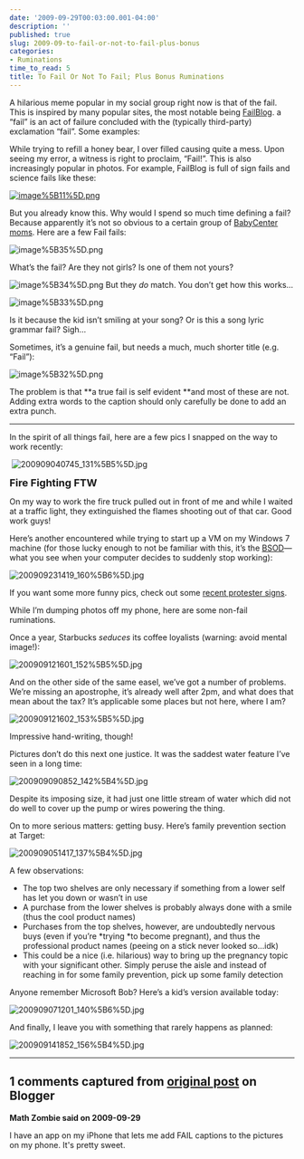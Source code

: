 ```yaml
---
date: '2009-09-29T00:03:00.001-04:00'
description: ''
published: true
slug: 2009-09-to-fail-or-not-to-fail-plus-bonus
categories:
- Ruminations
time_to_read: 5
title: To Fail Or Not To Fail; Plus Bonus Ruminations
---
```



A hilarious meme popular in my social group right now is that of the fail. This is inspired by many popular sites, the most notable being [FailBlog](http://failblog.org/). a “fail” is an act of failure concluded with the (typically third-party) exclamation “fail”. Some examples:

While trying to refill a honey bear, I over filled causing quite a mess. Upon seeing my error, a witness is right to proclaim, “Fail!”. This is also increasingly popular in photos. For example, FailBlog is full of sign fails and science fails like these:  

[![image%5B11%5D.png](image%5B11%5D.png)](http://failblog.org/2009/08/30/sports-recognition-fail/)&#160;





But you already know this. Why would I spend so much time defining a fail? Because apparently it’s not so obvious to a certain group of [BabyCenter moms](http://community.babycenter.com/post/a13943225/fail_pictures_stole_from_the_june_board). Here are a few Fail fails:

![image%5B35%5D.png](image%5B35%5D.png)

What’s the fail? Are they not girls? Is one of them not yours?

![image%5B34%5D.png](image%5B34%5D.png) But they *do* match. You don’t get how this works…

![image%5B33%5D.png](image%5B33%5D.png)

Is it because the kid isn’t smiling at your song? Or is this a song lyric grammar fail? Sigh…

Sometimes, it’s a genuine fail, but needs a much, much shorter title (e.g. “Fail”):

![image%5B32%5D.png](image%5B32%5D.png)



The problem is that **a true fail is self evident **and most of these are not. Adding extra words to the caption should only carefully be done to add an extra punch. 

   <hr />

In the spirit of all things fail, here are a few pics I snapped on the way to work recently:  

&#160;![200909040745_131%5B5%5D.jpg](200909040745_131%5B5%5D.jpg)</a>    

<font size="4">**Fire Fighting FTW**</font>



On my way to work the fire truck pulled out in front of me and while I waited at a traffic light, they extinguished the flames shooting out of that car. Good work guys!

Here’s another encountered while trying to start up a VM on my Windows 7 machine (for those lucky enough to not be familiar with this, it’s the [BSOD](http://en.wikipedia.org/wiki/Blue_Screen_of_Death)—what you see when your computer decides to suddenly stop working):

![200909231419_160%5B6%5D.jpg](200909231419_160%5B6%5D.jpg)</a> 

If you want some more funny pics, check out some [recent protester signs](http://www.huffingtonpost.com/2009/09/21/the-funniest-protest-sign_n_292342.html).

While I’m dumping photos off my phone, here are some non-fail ruminations.

Once a year, Starbucks *seduces* its coffee loyalists (warning: avoid mental image!):

![200909121601_152%5B5%5D.jpg](200909121601_152%5B5%5D.jpg)</a> 



And on the other side of the same easel, we’ve got a number of problems. We’re missing an apostrophe, it’s already well after 2pm, and what does that mean about the tax? It’s applicable some places but not here, where I am? 

![200909121602_153%5B5%5D.jpg](200909121602_153%5B5%5D.jpg)</a> 

Impressive hand-writing, though!

Pictures don’t do this next one justice. It was the saddest water feature I’ve seen in a long time:

![200909090852_142%5B4%5D.jpg](200909090852_142%5B4%5D.jpg)</a>&#160; 

Despite its imposing size, it had just one little stream of water which did not do well to cover up the pump or wires powering the thing.

On to more serious matters: getting busy. Here’s family prevention section at Target:

![200909051417_137%5B4%5D.jpg](200909051417_137%5B4%5D.jpg)</a>

A few observations:  <ul>   <li>The top two shelves are only necessary if something from a lower self has let you down or wasn’t in use</li>    <li>A purchase from the lower shelves is probably always done with a smile (thus the cool product names)</li>    <li>Purchases from the top shelves, however, are undoubtedly nervous buys (even if you’re *trying *to become pregnant), and thus the professional product names (peeing on a stick never looked so…idk)</li>    <li>This could be a nice (i.e. hilarious) way to bring up the pregnancy topic with your significant other. Simply peruse the aisle and instead of reaching in for some family prevention, pick up some family detection</li> </ul>

Anyone remember Microsoft Bob? Here’s a kid’s version available today:

![200909071201_140%5B6%5D.jpg](200909071201_140%5B6%5D.jpg)</a>

 And finally, I leave you with something that rarely happens as planned:

![200909141852_156%5B4%5D.jpg](200909141852_156%5B4%5D.jpg)</a>

---

## 1 comments captured from [original post](https://blog.wassupy.com/2009/09/to-fail-or-not-to-fail-plus-bonus.html) on Blogger

**Math Zombie said on 2009-09-29**

I have an app on my iPhone that lets me add FAIL captions to the pictures on my phone. It's pretty sweet.

